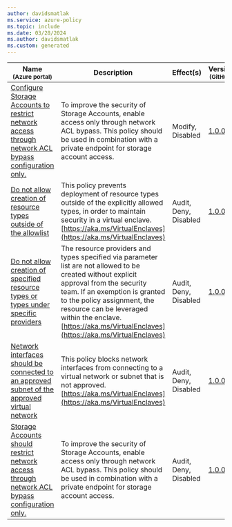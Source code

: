 ```yaml
---
author: davidsmatlak
ms.service: azure-policy
ms.topic: include
ms.date: 03/28/2024
ms.author: davidsmatlak
ms.custom: generated
---
```


|Name<br /><sub>(Azure portal)</sub> |Description |Effect(s) |Version<br /><sub>(GitHub)</sub> |
|---|---|---|---|
|[Configure Storage Accounts to restrict network access through network ACL bypass configuration only.](https://portal.azure.com/#blade/Microsoft_Azure_Policy/PolicyDetailBlade/definitionId/%2Fproviders%2FMicrosoft.Authorization%2FpolicyDefinitions%2F41a72361-06e3-4e80-832a-690bd0708bc1) |To improve the security of Storage Accounts, enable access only through network ACL bypass. This policy should be used in combination with a private endpoint for storage account access. |Modify, Disabled |[1.0.0](https://github.com/Azure/azure-policy/blob/master/built-in-policies/policyDefinitions/VirtualEnclaves/StorageNetworkAccessBypassOnly_Modify.json) |
|[Do not allow creation of resource types outside of the allowlist](https://portal.azure.com/#blade/Microsoft_Azure_Policy/PolicyDetailBlade/definitionId/%2Fproviders%2FMicrosoft.Authorization%2FpolicyDefinitions%2Fead33d15-8ff9-44d8-be85-24144ecc859e) |This policy prevents deployment of resource types outside of the explicitly allowed types, in order to maintain security in a virtual enclave. [https://aka.ms/VirtualEnclaves](https://aka.ms/VirtualEnclaves) |Audit, Deny, Disabled |[1.0.0](https://github.com/Azure/azure-policy/blob/master/built-in-policies/policyDefinitions/VirtualEnclaves/AllowedResourceTypesAndProviders_Deny.json) |
|[Do not allow creation of specified resource types or types under specific providers](https://portal.azure.com/#blade/Microsoft_Azure_Policy/PolicyDetailBlade/definitionId/%2Fproviders%2FMicrosoft.Authorization%2FpolicyDefinitions%2F337ef0ec-0703-499e-a57c-b4155034e606) |The resource providers and types specified via parameter list are not allowed to be created without explicit approval from the security team. If an exemption is granted to the policy assignment, the resource can be leveraged within the enclave. [https://aka.ms/VirtualEnclaves](https://aka.ms/VirtualEnclaves) |Audit, Deny, Disabled |[1.0.0](https://github.com/Azure/azure-policy/blob/master/built-in-policies/policyDefinitions/VirtualEnclaves/DeniedResourceTypesAndProviders_Deny.json) |
|[Network interfaces should be connected to an approved subnet of the approved virtual network](https://portal.azure.com/#blade/Microsoft_Azure_Policy/PolicyDetailBlade/definitionId/%2Fproviders%2FMicrosoft.Authorization%2FpolicyDefinitions%2Ff3a7bbfd-a810-47a6-b5ba-8e17d8cffb96) |This policy blocks network interfaces from connecting to a virtual network or subnet that is not approved. [https://aka.ms/VirtualEnclaves](https://aka.ms/VirtualEnclaves) |Audit, Deny, Disabled |[1.0.0](https://github.com/Azure/azure-policy/blob/master/built-in-policies/policyDefinitions/VirtualEnclaves/ApprovedVirtualNetworkSubnets_Deny.json) |
|[Storage Accounts should restrict network access through network ACL bypass configuration only.](https://portal.azure.com/#blade/Microsoft_Azure_Policy/PolicyDetailBlade/definitionId/%2Fproviders%2FMicrosoft.Authorization%2FpolicyDefinitions%2F7809fda1-ba27-48c1-9c63-1f5aee46ba89) |To improve the security of Storage Accounts, enable access only through network ACL bypass. This policy should be used in combination with a private endpoint for storage account access. |Audit, Deny, Disabled |[1.0.0](https://github.com/Azure/azure-policy/blob/master/built-in-policies/policyDefinitions/VirtualEnclaves/StorageNetworkAccessBypassOnly_AuditDeny.json) |
